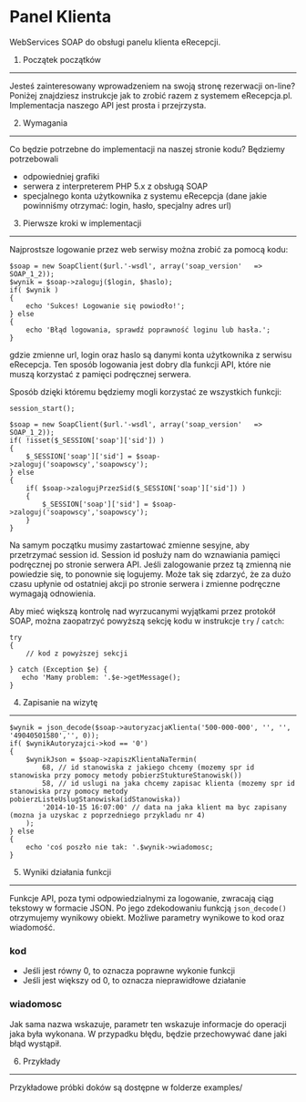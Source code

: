 Panel Klienta
============

WebServices SOAP do obsługi panelu klienta eRecepcji. 

1. Początek początków
----------------------------

Jesteś zainteresowany wprowadzeniem na swoją stronę rezerwacji on-line? Poniżej znajdziesz instrukcje jak to zrobić razem z systemem eRecepcja.pl. Implementacja naszego API jest prosta i przejrzysta.

2. Wymagania
---
Co będzie potrzebne do implementacji na naszej stronie kodu? Będziemy potrzebowali
- odpowiedniej grafiki
- serwera z interpreterem PHP 5.x z obsługą SOAP
- specjalnego konta użytkownika z systemu eRecepcja (dane jakie powinniśmy otrzymać: login, hasło, specjalny adres url)

3. Pierwsze kroki w implementacji
---
Najprostsze logowanie przez web serwisy można zrobić za pomocą kodu:

    $soap = new SoapClient($url.'-wsdl', array('soap_version'   => SOAP_1_2));  
    $wynik = $soap->zaloguj($login, $haslo);
    if( $wynik )
    {
        echo 'Sukces! Logowanie się powiodło!';
    } else
    {
        echo 'Błąd logowania, sprawdź poprawność loginu lub hasła.';
    }
gdzie zmienne url, login oraz haslo są danymi konta użytkownika z serwisu eRecepcja. Ten sposób logowania jest dobry dla funkcji API, które nie muszą korzystać z pamięci podręcznej serwera.

Sposób dzięki któremu będziemy mogli korzystać ze wszystkich funkcji:

    session_start();

    $soap = new SoapClient($url.'-wsdl', array('soap_version'   => SOAP_1_2)); 
    if( !isset($_SESSION['soap']['sid']) )
    {
        $_SESSION['soap']['sid'] = $soap->zaloguj('soapowscy','soapowscy');
    } else
    {
        if( $soap->zalogujPrzezSid($_SESSION['soap']['sid']) )
        {
            $_SESSION['soap']['sid'] = $soap->zaloguj('soapowscy','soapowscy');
        }
    }

Na samym początku musimy zastartować zmienne sesyjne, aby przetrzymać session id. Session id posłuży nam do wznawiania pamięci podręcznej po stronie serwera API. Jeśli zalogowanie przez tą zmienną nie powiedzie się, to ponownie się logujemy. Może tak się zdarzyć, że za dużo czasu upłynie od ostatniej akcji po stronie serwera i zmienne podręczne wymagają odnowienia.

Aby mieć większą kontrolę nad wyrzucanymi wyjątkami przez protokół SOAP, można zaopatrzyć powyższą sekcję kodu w instrukcje `try` / `catch`:

    try 
    {
        // kod z powyższej sekcji
    
    } catch (Exception $e) {
       echo 'Mamy problem: '.$e->getMessage(); 
    } 

4. Zapisanie na wizytę
---

    $wynik = json_decode($soap->autoryzacjaKlienta('500-000-000', '', '', '49040501580','', 0));
    if( $wynikAutoryzajci->kod == '0')
    {
        $wynikJson = $soap->zapiszKlientaNaTermin(
            68, // id stanowiska z jakiego chcemy (mozemy spr id stanowiska przy pomocy metody pobierzStuktureStanowisk())
            58, // id uslugi na jaka chcemy zapisac klienta (mozemy spr id stanowiska przy pomocy metody pobierzListeUslugStanowiska(idStanowiska))
            '2014-10-15 16:07:00' // data na jaka klient ma byc zapisany (mozna ja uzyskac z poprzedniego przykladu nr 4)
        );
    } else
    {
        echo 'coś poszło nie tak: '.$wynik->wiadomosc;
    }


5. Wyniki działania funkcji
---

Funkcje API, poza tymi odpowiedzialnymi za logowanie, zwracają ciąg tekstowy w formacie JSON. Po jego zdekodowaniu funkcją `json_decode()` otrzymujemy wynikowy obiekt. Możliwe parametry wynikowe to kod oraz wiadomość.

### kod 
- Jeśli jest równy 0, to oznacza poprawne wykonie funkcji
- Jeśli jest większy od 0, to oznacza nieprawidłowe działanie

### wiadomosc
Jak sama nazwa wskazuje, parametr ten wskazuje informacje do operacji jaka była wykonana. W przypadku błędu, będzie przechowywać dane jaki błąd wystąpił.

6. Przykłady
---
Przykładowe próbki doków są dostępne w folderze examples/